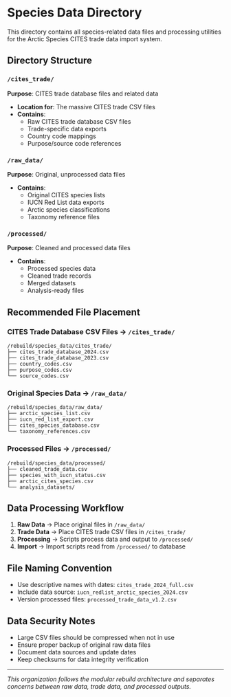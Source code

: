 # Species Data Directory

This directory contains all species-related data files and processing utilities for the Arctic Species CITES trade data import system.

## Directory Structure

### `/cites_trade/`
**Purpose**: CITES trade database files and related data
- **Location for**: The massive CITES trade CSV files
- **Contains**: 
  - Raw CITES trade database CSV files
  - Trade-specific data exports
  - Country code mappings
  - Purpose/source code references

### `/raw_data/`
**Purpose**: Original, unprocessed data files
- **Contains**:
  - Original CITES species lists
  - IUCN Red List data exports
  - Arctic species classifications
  - Taxonomy reference files

### `/processed/`
**Purpose**: Cleaned and processed data files
- **Contains**:
  - Processed species data
  - Cleaned trade records
  - Merged datasets
  - Analysis-ready files

## Recommended File Placement

### CITES Trade Database CSV Files → `/cites_trade/`
```
/rebuild/species_data/cites_trade/
├── cites_trade_database_2024.csv
├── cites_trade_database_2023.csv
├── country_codes.csv
├── purpose_codes.csv
└── source_codes.csv
```

### Original Species Data → `/raw_data/`
```
/rebuild/species_data/raw_data/
├── arctic_species_list.csv
├── iucn_red_list_export.csv
├── cites_species_database.csv
└── taxonomy_references.csv
```

### Processed Files → `/processed/`
```
/rebuild/species_data/processed/
├── cleaned_trade_data.csv
├── species_with_iucn_status.csv
├── arctic_cites_species.csv
└── analysis_datasets/
```

## Data Processing Workflow

1. **Raw Data** → Place original files in `/raw_data/`
2. **Trade Data** → Place CITES trade CSV files in `/cites_trade/`
3. **Processing** → Scripts process data and output to `/processed/`
4. **Import** → Import scripts read from `/processed/` to database

## File Naming Convention

- Use descriptive names with dates: `cites_trade_2024_full.csv`
- Include data source: `iucn_redlist_arctic_species_2024.csv`
- Version processed files: `processed_trade_data_v1.2.csv`

## Data Security Notes

- Large CSV files should be compressed when not in use
- Ensure proper backup of original raw data files
- Document data sources and update dates
- Keep checksums for data integrity verification

---

*This organization follows the modular rebuild architecture and separates concerns between raw data, trade data, and processed outputs.*